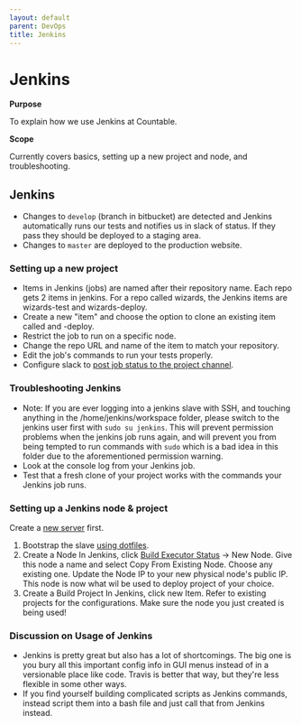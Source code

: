 ```yaml
---
layout: default
parent: DevOps
title: Jenkins
---
```


# Jenkins

**Purpose**

To explain how we use Jenkins at Countable.

**Scope**

Currently covers basics, setting up a new project and node, and troubleshooting.

## Jenkins

  - Changes to `develop` (branch in bitbucket) are detected and Jenkins automatically runs our tests and notifies us in slack of status. If they pass they should be deployed to a staging area.
  - Changes to `master` are deployed to the production website.

### Setting up a new project

  - Items in Jenkins (jobs) are named after their repository name. Each repo gets 2 items in jenkins. For a repo called wizards, the Jenkins items are wizards-test and wizards-deploy.
  - Create a new "item" and choose the option to clone an existing item called and -deploy.
  - Restrict the job to run on a specific node.
  - Change the repo URL and name of the item to match your repository.
  - Edit the job's commands to run your tests properly.
  - Configure slack to [post job status to the project channel](https://github.com/jenkinsci/slack-plugin#install-instructions-for-slack).

### Troubleshooting Jenkins

  - Note: If you are ever logging into a jenkins slave with SSH, and touching anything in the /home/jenkins/workspace folder, please switch to the jenkins user first with `sudo su jenkins`. This will prevent permission problems when the jenkins job runs again, and will prevent you from being tempted to  run commands with `sudo` which is a bad idea in this folder due to the aforementioned permission warning.
  - Look at the console log from your Jenkins job.
  - Test that a fresh clone of your project works with the commands your Jenkins job runs.

### Setting up a Jenkins node & project

Create a [new server](../devops/DEVOPS) first.

1.  Bootstrap the slave [using dotfiles](https://github.com/countable-web/dotfiles/blob/master/README.md#set-up-a-jenkins-slave).
2.  Create a Node In Jenkins, click [Build Executor Status](https://jenkins.countable.ca/computer/new) -\> New Node. Give this node a name and select Copy From Existing Node. Choose any existing one. Update the Node IP to your new physical node's public IP. This node is now what wil be used to deploy project of your choice.
3.  Create a Build Project In Jenkins, click new Item. Refer to existing projects for the configurations. Make sure the node you just created is being used\!

### Discussion on Usage of Jenkins

  - Jenkins is pretty great but also has a lot of shortcomings. The big one is you bury all this important config info in GUI menus instead of in a versionable place like code. Travis is better that way, but they're less flexible in some other ways.
  - If you find yourself building complicated scripts as Jenkins commands, instead script them into a bash file and just call that from Jenkins instead.